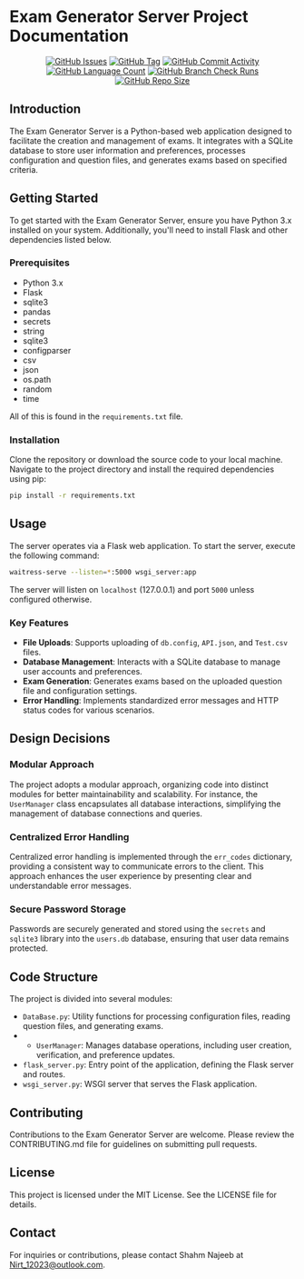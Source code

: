 # Exam Generator Server Project Documentation

<div align="center">
    <a href="https://github.com/DefinetlyNotAI/Test-generator/issues"><img src="https://img.shields.io/github/issues/DefinetlyNotAI/Test-generator" alt="GitHub Issues"></a>
    <a href="https://github.com/DefinetlyNotAI/Test-generator/tags"><img src="https://img.shields.io/github/v/tag/DefinetlyNotAI/Test-generator" alt="GitHub Tag"></a>
    <a href="https://github.com/DefinetlyNotAI/Test-generator/graphs/commit-activity"><img src="https://img.shields.io/github/commit-activity/t/DefinetlyNotAI/Test-generator" alt="GitHub Commit Activity"></a>
    <a href="https://github.com/DefinetlyNotAI/Test-generator/languages"><img src="https://img.shields.io/github/languages/count/DefinetlyNotAI/Test-generator" alt="GitHub Language Count"></a>
    <a href="https://github.com/DefinetlyNotAI/Test-generator/actions"><img src="https://img.shields.io/github/check-runs/DefinetlyNotAI/Test-generator/main" alt="GitHub Branch Check Runs"></a>
    <a href="https://github.com/DefinetlyNotAI/Test-generator"><img src="https://img.shields.io/github/repo-size/DefinetlyNotAI/Test-generator" alt="GitHub Repo Size"></a>
</div>

## Introduction

The Exam Generator Server is a Python-based web application designed to facilitate the creation and management of exams.
It integrates with a SQLite database to store user information and preferences,
processes configuration and question files, and generates exams based on specified criteria.

## Getting Started

To get started with the Exam Generator Server, ensure you have Python 3.x installed on your system. 
Additionally, you'll need to install Flask and other dependencies listed below.

### Prerequisites
- Python 3.x
- Flask
- sqlite3
- pandas
- secrets
- string
- sqlite3
- configparser
- csv
- json
- os.path
- random
- time

All of this is found in the `requirements.txt` file.

### Installation

Clone the repository or download the source code to your local machine. 
Navigate to the project directory and install the required dependencies using pip:

```bash
pip install -r requirements.txt
```

## Usage

The server operates via a Flask web application. To start the server, execute the following command:

```bash
waitress-serve --listen=*:5000 wsgi_server:app
```

The server will listen on `localhost` (127.0.0.1) and port `5000` unless configured otherwise.

### Key Features

- **File Uploads**: Supports uploading of `db.config`, `API.json`, and `Test.csv` files.
- **Database Management**: Interacts with a SQLite database to manage user accounts and preferences.
- **Exam Generation**: Generates exams based on the uploaded question file and configuration settings.
- **Error Handling**: Implements standardized error messages and HTTP status codes for various scenarios.

## Design Decisions

### Modular Approach

The project adopts a modular approach, organizing code into distinct modules for better maintainability and scalability.
For instance, the `UserManager` class encapsulates all database interactions, 
simplifying the management of database connections and queries.

### Centralized Error Handling

Centralized error handling is implemented through the `err_codes` dictionary, 
providing a consistent way to communicate errors to the client. 
This approach enhances the user experience by presenting clear and understandable error messages.

### Secure Password Storage

Passwords are securely generated and stored using the `secrets` and `sqlite3` library into the `users.db` database,
ensuring that user data remains protected.

## Code Structure

The project is divided into several modules:

- `DataBase.py`: Utility functions for processing configuration files, reading question files, and generating exams.
- - `UserManager`: Manages database operations, including user creation, verification, and preference updates.
- `flask_server.py`: Entry point of the application, defining the Flask server and routes.
- `wsgi_server.py`: WSGI server that serves the Flask application.

## Contributing

Contributions to the Exam Generator Server are welcome. 
Please review the CONTRIBUTING.md file for guidelines on submitting pull requests.

## License

This project is licensed under the MIT License. See the LICENSE file for details.

## Contact

For inquiries or contributions, please contact Shahm Najeeb at Nirt_12023@outlook.com.
